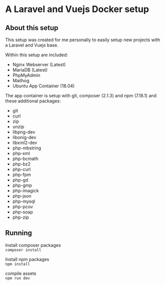 # A Laravel and Vuejs Docker setup


## About this setup

This setup was created for me personally to easily setup new projects with a Laravel and Vuejs base.

Within this setup are included:

- Nginx Webserver (Latest)
- MariaDB (Latest)
- PhpMyAdmin
- Mailhog
- Ubuntu App Container (18.04)

The app container is setup with git, composer (2.1.3) and npm (7.18.1) and these additional packages:
- git
- curl
- zip
- unzip
- libpng-dev
- libonig-dev
- libxml2-dev
- php-mbstring
- php-xml
- php-bcmath
- php-bz2
- php-curl
- php-fpm
- php-gd
- php-gmp
- php-imagick
- php-json
- php-mysql
- php-pcov
- php-soap
- php-zip

## Running

Install composer packages \
```composer install```

Install npm packages \
```npm install```

compile assets \
```npm run dev```
